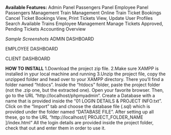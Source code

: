 **Available Features:**
Admin Panel
Passengers Panel
Employee Panel
Passengers Management
Train Management
Online Train Ticket Bookings
Cancel Ticket Bookings
View, Print Tickets
View, Update User Profiles
Search Available Trains
Employee Management
Manage Tickets
Approved, Pending Tickets
Accounting Overview

*Sample Screenshots*
ADMIN DASHBOARD

EMPLOYEE DASHBOARD

CLIENT DASHBOARD


**HOW TO INSTALL**
1.Download the project zip file.
2.Make sure XAMPP is installed in ypur local machine and running
3.Unzip the project file, copy the unzipped folder and head over to your XAMPP directory.
There you’ll find a folder named “htdocs”.
Inside the “htdocs” folder, paste the project folder (not the .zip one, but the extracted one).
Open your favorite browser.
Then, go to the URL “http://localhost/phpmyadmin“.
Create a Database with a name that is provided inside the “01 LOGIN DETAILS & PROJECT INFO.txt”.
Click on the “Import” tab and choose the database file (.sql) which is provided under the folder named “DATABASE FILE”.
After setting up all these, go to the URL “http://localhost/[ PROJECT_FOLDER_NAME ]/index.html“
All the login details are provided inside the project folder, check that out and enter them in order to use it.